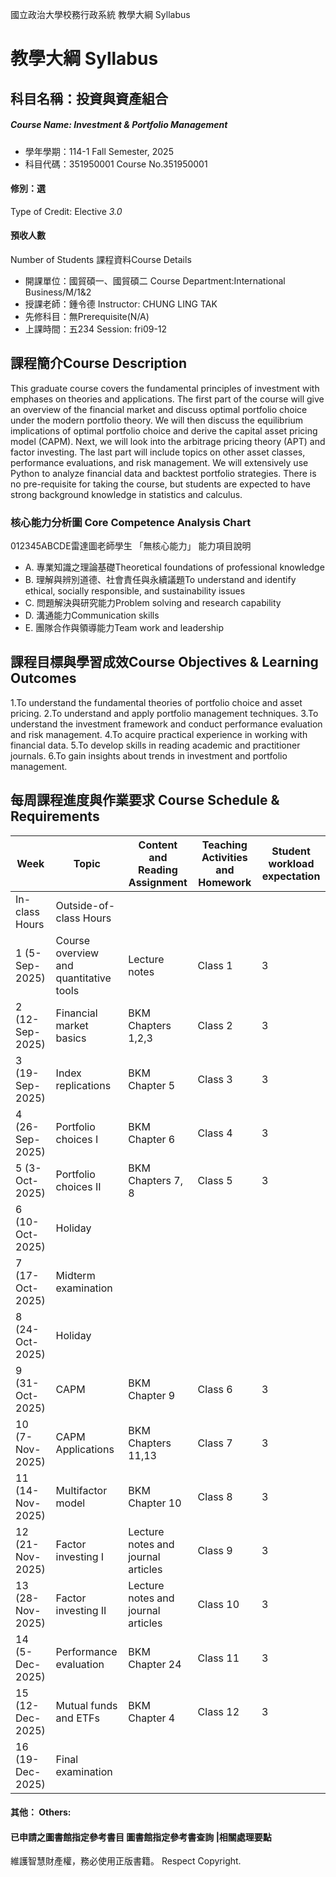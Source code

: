 國立政治大學校務行政系統 教學大綱 Syllabus
# 教學大綱 Syllabus
##  科目名稱：投資與資產組合 
#####  Course Name: Investment & Portfolio Management
  * 學年學期：114-1 Fall Semester, 2025 
  * 科目代碼：351950001 Course No.351950001
#### 修別：選
Type of Credit: Elective 
_3.0_
#### 預收人數
Number of Students
課程資料Course Details
  * 開課單位：國貿碩一、國貿碩二 Course Department:International Business/M/1&2 
  * 授課老師：鍾令德 Instructor: CHUNG LING TAK 
  * 先修科目：無Prerequisite(N/A)
  * 上課時間：五234 Session: fri09-12
##  課程簡介Course Description
This graduate course covers the fundamental principles of investment with emphases on theories and applications. The first part of the course will give an overview of the financial market and discuss optimal portfolio choice under the modern portfolio theory. We will then discuss the equilibrium implications of optimal portfolio choice and derive the capital asset pricing model (CAPM). Next, we will look into the arbitrage pricing theory (APT) and factor investing. The last part will include topics on other asset classes, performance evaluations, and risk management.
We will extensively use Python to analyze financial data and backtest portfolio strategies. There is no pre-requisite for taking the course, but students are expected to have strong background knowledge in statistics and calculus.
###  核心能力分析圖 Core Competence Analysis Chart
012345ABCDE雷達圖老師學生
「無核心能力」 
能力項目說明
  * A. 專業知識之理論基礎Theoretical foundations of professional knowledge
  * B. 理解與辨別道德、社會責任與永續議題To understand and identify ethical, socially responsible, and sustainability issues
  * C. 問題解決與研究能力Problem solving and research capability
  * D. 溝通能力Communication skills
  * E. 團隊合作與領導能力Team work and leadership
##  課程目標與學習成效Course Objectives & Learning Outcomes 
1.To understand the fundamental theories of portfolio choice and asset pricing.
2.To understand and apply portfolio management techniques.
3.To understand the investment framework and conduct performance evaluation and risk management.
4.To acquire practical experience in working with financial data.
5.To develop skills in reading academic and practitioner journals.
6.To gain insights about trends in investment and portfolio management.
##  每周課程進度與作業要求 Course Schedule & Requirements
Week | Topic | Content and Reading Assignment | Teaching Activities and Homework | Student workload expectation  
---|---|---|---|---  
In-class Hours | Outside-of-class Hours  
1 (5-Sep-2025) | Course overview and quantitative tools | Lecture notes | Class 1 | 3 | 6  
2 (12-Sep-2025) | Financial market basics | BKM Chapters 1,2,3 | Class 2 | 3 | 6  
3 (19-Sep-2025) | Index replications | BKM Chapter 5 | Class 3 | 3 | 6  
4 (26-Sep-2025) | Portfolio choices I | BKM Chapter 6 | Class 4 | 3 | 6  
5 (3-Oct-2025) | Portfolio choices II | BKM Chapters 7, 8 | Class 5 | 3 | 6  
6 (10-Oct-2025) | Holiday |  |  |  |   
7 (17-Oct-2025) | Midterm examination |  |  |  | 6  
8 (24-Oct-2025) | Holiday |  |  |  |   
9 (31-Oct-2025) | CAPM | BKM Chapter 9 | Class 6 | 3 | 6  
10 (7-Nov-2025) | CAPM Applications | BKM Chapters 11,13 | Class 7 | 3 | 6  
11 (14-Nov-2025) | Multifactor model | BKM Chapter 10 | Class 8 | 3 | 6  
12 (21-Nov-2025) | Factor investing I | Lecture notes and journal articles | Class 9 | 3 | 6  
13 (28-Nov-2025) | Factor investing II | Lecture notes and journal articles | Class 10 | 3 | 6  
14 (5-Dec-2025) | Performance evaluation | BKM Chapter 24 | Class 11 | 3 | 6  
15 (12-Dec-2025) | Mutual funds and ETFs | BKM Chapter 4 | Class 12 | 3 | 6  
16 (19-Dec-2025) | Final examination |  |  |  | 6  
####  其他： Others:
####  已申請之圖書館指定參考書目  圖書館指定參考書查詢 |相關處理要點
維護智慧財產權，務必使用正版書籍。 Respect Copyright.